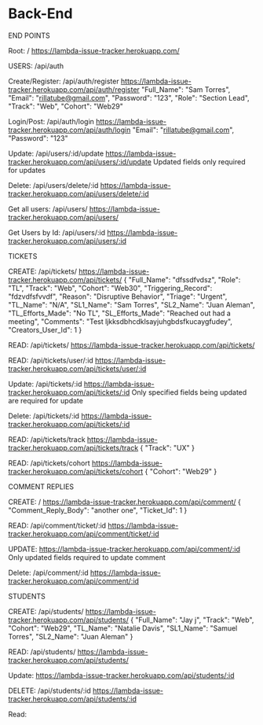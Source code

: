 # Back-End


END POINTS

Root: / https://lambda-issue-tracker.herokuapp.com/ 

USERS: /api/auth

Create/Register: /api/auth/register
https://lambda-issue-tracker.herokuapp.com/api/auth/register
	"Full_Name": "Sam Torres",
	"Email": "rillatube@gmail.com",
	"Password": "123",
	"Role": "Section Lead",
	"Track": "Web",
	"Cohort": "Web29"

Login/Post: /api/auth/login
https://lambda-issue-tracker.herokuapp.com/api/auth/login
"Email": "rillatube@gmail.com",
"Password": "123"

Update: /api/users/:id/update
https://lambda-issue-tracker.herokuapp.com/api/users/:id/update
Updated fields only required for updates

Delete: /api/users/delete/:id
https://lambda-issue-tracker.herokuapp.com/api/users/delete/:id

Get all users: /api/users/
https://lambda-issue-tracker.herokuapp.com/api/users/

Get Users by Id: /api/users/:id
https://lambda-issue-tracker.herokuapp.com/api/users/:id


TICKETS

CREATE: /api/tickets/
https://lambda-issue-tracker.herokuapp.com/api/tickets/
{
	"Full_Name": "dfssdfvdsz",
	"Role": "TL",
	"Track": "Web",
	"Cohort": "Web30",
	"Triggering_Record": "fdzvdfsfvvdf",
	"Reason": "Disruptive Behavior",
	"Triage": "Urgent",
	"TL_Name": "N/A",
	"SL1_Name": "Sam Torres",
	"SL2_Name": "Juan Aleman",
	"TL_Efforts_Made": "No TL",
	"SL_Efforts_Made": "Reached out had a meeting",
	"Comments": "Test ljkksdbhcdklsayjuhgbdsfkucaygfudey",
	"Creators_User_Id": 1
}

READ: /api/tickets/
https://lambda-issue-tracker.herokuapp.com/api/tickets/

READ: /api/tickets/user/:id
https://lambda-issue-tracker.herokuapp.com/api/tickets/user/:id

Update: /api/tickets/:id
https://lambda-issue-tracker.herokuapp.com/api/tickets/:id
Only specified fields being updated are required for update

Delete: /api/tickets/:id
https://lambda-issue-tracker.herokuapp.com/api/tickets/:id

READ: /api/tickets/track
https://lambda-issue-tracker.herokuapp.com/api/tickets/track
{
 "Track": "UX"
}

READ: /api/tickets/cohort
https://lambda-issue-tracker.herokuapp.com/api/tickets/cohort
{
 "Cohort": "Web29"
}

COMMENT REPLIES
       
CREATE: /
https://lambda-issue-tracker.herokuapp.com/api/comment/
{
"Comment_Reply_Body": "another one",
"Ticket_Id": 1
}

READ: /api/comment/ticket/:id
https://lambda-issue-tracker.herokuapp.com/api/comment/ticket/:id

UPDATE:
https://lambda-issue-tracker.herokuapp.com/api/comment/:id
Only updated fields required to update comment

Delete: /api/comment/:id
https://lambda-issue-tracker.herokuapp.com/api/comment/:id

STUDENTS


CREATE: /api/students/
https://lambda-issue-tracker.herokuapp.com/api/students/
{
	"Full_Name": "Jay j",
	"Track": "Web",
	"Cohort": "Web29",
	"TL_Name": "Natalie Davis",
	"SL1_Name": "Samuel Torres",
	"SL2_Name": "Juan Aleman"
}
    
READ: /api/students/
https://lambda-issue-tracker.herokuapp.com/api/students/

Update:
https://lambda-issue-tracker.herokuapp.com/api/students/:id

DELETE: /api/students/:id
https://lambda-issue-tracker.herokuapp.com/api/students/:id

Read:
  
